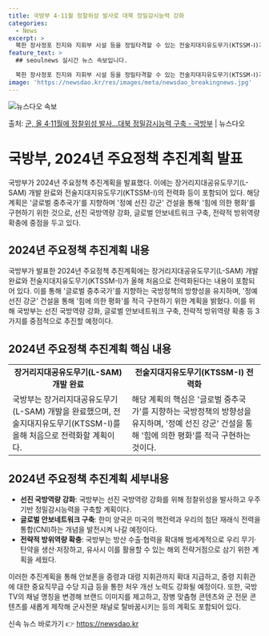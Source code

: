 ```yaml
---
title: 국방부 4·11월 정찰위성 발사로 대북 정밀감시능력 강화
categories:
  - News
excerpt: >
  북한 장사정포 진지와 지휘부 시설 등을 정밀타격할 수 있는 전술지대지유도무기(KTSSM-Ⅰ)가 올해 처음으로…
feature_text: >
  ## seoulnews 실시간 뉴스 속보입니다.

  북한 장사정포 진지와 지휘부 시설 등을 정밀타격할 수 있는 전술지대지유도무기(KTSSM-Ⅰ)가 올해 처음으로…
image: 'https://newsdao.kr/res/images/meta/newsdao_breakingnews.jpg'
---
```


![뉴스다오 속보](https://newsdao.kr/res/images/meta/newsdao_breakingnews.jpg)

<p>출처: <a href="https://newsdao.kr/3380" rel="dofollow">군, 올 4·11월에 정찰위성 발사…대북 정밀감시능력 구축 - 국방부</a> | 뉴스다오</p>

<h1>국방부, 2024년 주요정책 추진계획 발표</h1>
<p data-ke-size="size16">국방부가 2024년 주요정책 추진계획을 발표했다. 이에는 장거리지대공유도무기(L-SAM) 개발 완료와 전술지대지유도무기(KTSSM-Ⅰ)의 전력화 등이 포함되어 있다. 해당 계획은 '글로벌 중추국가'를 지향하며 '정예 선진 강군' 건설을 통해 '힘에 의한 평화'를 구현하기 위한 것으로, 선진 국방역량 강화, 글로벌 안보네트워크 구축, 전략적 방위역량 확충에 중점을 두고 있다.</p>

<h2 data-ke-size="size26">2024년 주요정책 추진계획 내용</h2>
<p data-ke-size="size16">국방부가 발표한 2024년 주요정책 추진계획에는 장거리지대공유도무기(L-SAM) 개발 완료와 전술지대지유도무기(KTSSM-Ⅰ)가 올해 처음으로 전력화된다는 내용이 포함되어 있다. 이를 통해 '글로벌 중추국가'를 지향하는 국방정책의 방향성을 유지하며, '정예 선진 강군' 건설을 통해 '힘에 의한 평화'를 적극 구현하기 위한 계획을 밝혔다. 이를 위해 국방부는 선진 국방역량 강화, 글로벌 안보네트워크 구축, 전략적 방위역량 확충 등 3가지를 중점적으로 추진할 예정이다.</p>

<h2 data-ke-size="size26">2024년 주요정책 추진계획 핵심 내용</h2>
<table>
	<tr>
		<td style="text-align: center; height: 17px;"><b>장거리지대공유도무기(L-SAM) 개발 완료</b></td>
		<td style="text-align: center; height: 17px;"><b>전술지대지유도무기(KTSSM-Ⅰ) 전력화</b></td>
	</tr>
	<tr>
		<td>국방부는 장거리지대공유도무기(L-SAM) 개발을 완료했으며, 전술지대지유도무기(KTSSM-Ⅰ)를 올해 처음으로 전력화할 계획이다.</td>
		<td>해당 계획의 핵심은 '글로벌 중추국가'를 지향하는 국방정책의 방향성을 유지하며, '정예 선진 강군' 건설을 통해 '힘에 의한 평화'를 적극 구현하는 것이다.</td>
	</tr>
</table>

<h2 data-ke-size="size26">2024년 주요정책 추진계획 세부내용</h2>
<ul>
	<li><b>선진 국방역량 강화</b>: 국방부는 선진 국방역량 강화를 위해 정찰위성을 발사하고 우주 기반 정밀감시능력을 구축할 계획이다.</li>
	<li><b>글로벌 안보네트워크 구축</b>: 한미 양국은 미국의 핵전력과 우리의 첨단 재래식 전력을 통합(CNI)하는 개념을 발전시켜 나갈 예정이다.</li>
	<li><b>전략적 방위역량 확충</b>: 국방부는 방산 수출·협력을 확대해 범세계적으로 우리 무기·탄약을 생산·저장하고, 유사시 이를 활용할 수 있는 해외 전략거점으로 삼기 위한 계획을 세웠다.</li>
</ul>
<p data-ke-size="size16">이러한 추진계획을 통해 안보폰을 중령과 대령 지휘관까지 확대 지급하고, 중령 지휘관에 대한 중요직무급 수당 지급 등을 통한 처우 개선 노력도 강화될 예정이다. 또한, 국방TV의 채널 명칭을 변경해 브랜드 이미지를 제고하고, 장병 맞춤형 콘텐츠와 군 전문 콘텐츠를 새롭게 제작해 군사전문 채널로 탈바꿈시키는 등의 계획도 포함되어 있다.</p> 

신속 뉴스 바로가기 👉 <a href="https://newsdao.kr" rel="dofollow">https://newsdao.kr</a>


